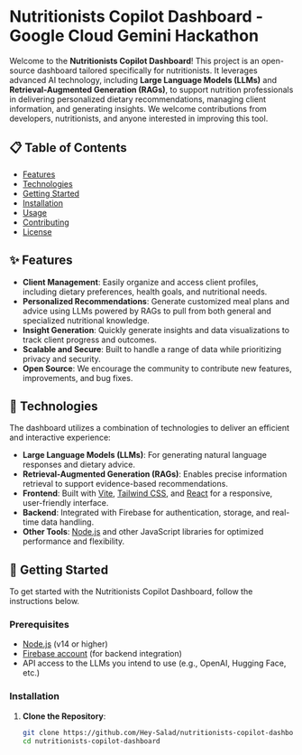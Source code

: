 # Nutritionists Copilot Dashboard - Google Cloud Gemini Hackathon

Welcome to the **Nutritionists Copilot Dashboard**! This project is an open-source dashboard tailored specifically for nutritionists. It leverages advanced AI technology, including **Large Language Models (LLMs)** and **Retrieval-Augmented Generation (RAGs)**, to support nutrition professionals in delivering personalized dietary recommendations, managing client information, and generating insights. We welcome contributions from developers, nutritionists, and anyone interested in improving this tool.

## 📋 Table of Contents

- [Features](#features)
- [Technologies](#technologies)
- [Getting Started](#getting-started)
- [Installation](#installation)
- [Usage](#usage)
- [Contributing](#contributing)
- [License](#license)

## ✨ Features

- **Client Management**: Easily organize and access client profiles, including dietary preferences, health goals, and nutritional needs.
- **Personalized Recommendations**: Generate customized meal plans and advice using LLMs powered by RAGs to pull from both general and specialized nutritional knowledge.
- **Insight Generation**: Quickly generate insights and data visualizations to track client progress and outcomes.
- **Scalable and Secure**: Built to handle a range of data while prioritizing privacy and security.
- **Open Source**: We encourage the community to contribute new features, improvements, and bug fixes.

## 🧠 Technologies

The dashboard utilizes a combination of technologies to deliver an efficient and interactive experience:

- **Large Language Models (LLMs)**: For generating natural language responses and dietary advice.
- **Retrieval-Augmented Generation (RAGs)**: Enables precise information retrieval to support evidence-based recommendations.
- **Frontend**: Built with [Vite](https://vitejs.dev/), [Tailwind CSS](https://tailwindcss.com/), and [React](https://reactjs.org/) for a responsive, user-friendly interface.
- **Backend**: Integrated with Firebase for authentication, storage, and real-time data handling.
- **Other Tools**: [Node.js](https://nodejs.org/) and other JavaScript libraries for optimized performance and flexibility.

## 🚀 Getting Started

To get started with the Nutritionists Copilot Dashboard, follow the instructions below.

### Prerequisites

- [Node.js](https://nodejs.org/) (v14 or higher)
- [Firebase account](https://firebase.google.com/) (for backend integration)
- API access to the LLMs you intend to use (e.g., OpenAI, Hugging Face, etc.)

### Installation

1. **Clone the Repository**:
   ```bash
   git clone https://github.com/Hey-Salad/nutritionists-copilot-dashboard.git
   cd nutritionists-copilot-dashboard
